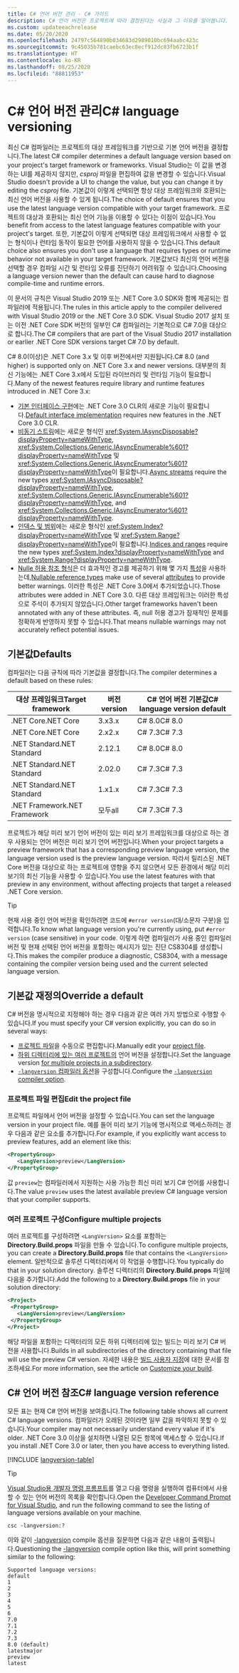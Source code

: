```yaml
---
title: C# 언어 버전 관리 - C# 가이드
description: C# 언어 버전은 프로젝트에 따라 결정된다는 사실과 그 이유를 알아봅니다. 기본값을 수동으로 재정의하는 방법을 알아봅니다.
ms.custom: updateeachrelease
ms.date: 05/20/2020
ms.openlocfilehash: 24797c564890b034683d2989010bc694aabc423c
ms.sourcegitcommit: 9c45035b781caebc63ec8ecf912dc83fb6723b1f
ms.translationtype: HT
ms.contentlocale: ko-KR
ms.lasthandoff: 08/25/2020
ms.locfileid: "88811953"
---
```

# <a name="c-language-versioning"></a><span data-ttu-id="e6f50-104">C# 언어 버전 관리</span><span class="sxs-lookup"><span data-stu-id="e6f50-104">C# language versioning</span></span>

<span data-ttu-id="e6f50-105">최신 C# 컴파일러는 프로젝트의 대상 프레임워크를 기반으로 기본 언어 버전을 결정합니다.</span><span class="sxs-lookup"><span data-stu-id="e6f50-105">The latest C# compiler determines a default language version based on your project's target framework or frameworks.</span></span> <span data-ttu-id="e6f50-106">Visual Studio는 이 값을 변경하는 UI를 제공하지 않지만, *csproj* 파일을 편집하여 값을 변경할 수 있습니다.</span><span class="sxs-lookup"><span data-stu-id="e6f50-106">Visual Studio doesn't provide a UI to change the value, but you can change it by editing the *csproj* file.</span></span> <span data-ttu-id="e6f50-107">기본값이 이렇게 선택되면 항상 대상 프레임워크와 호환되는 최신 언어 버전을 사용할 수 있게 됩니다.</span><span class="sxs-lookup"><span data-stu-id="e6f50-107">The choice of default ensures that you use the latest language version compatible with your target framework.</span></span> <span data-ttu-id="e6f50-108">프로젝트의 대상과 호환되는 최신 언어 기능을 이용할 수 있다는 이점이 있습니다.</span><span class="sxs-lookup"><span data-stu-id="e6f50-108">You benefit from access to the latest language features compatible with your project's target.</span></span> <span data-ttu-id="e6f50-109">또한, 기본값이 이렇게 선택되면 대상 프레임워크에서 사용할 수 없는 형식이나 런타임 동작이 필요한 언어를 사용하지 않을 수 있습니다.</span><span class="sxs-lookup"><span data-stu-id="e6f50-109">This default choice also ensures you don't use a language that requires types or runtime behavior not available in your target framework.</span></span> <span data-ttu-id="e6f50-110">기본값보다 최신의 언어 버전을 선택할 경우 컴파일 시간 및 런타임 오류를 진단하기 어려워질 수 있습니다.</span><span class="sxs-lookup"><span data-stu-id="e6f50-110">Choosing a language version newer than the default can cause hard to diagnose compile-time and runtime errors.</span></span>

<span data-ttu-id="e6f50-111">이 문서의 규칙은 Visual Studio 2019 또는 .NET Core 3.0 SDK와 함께 제공되는 컴파일러에 적용됩니다.</span><span class="sxs-lookup"><span data-stu-id="e6f50-111">The rules in this article apply to the compiler delivered with Visual Studio 2019 or the .NET Core 3.0 SDK.</span></span> <span data-ttu-id="e6f50-112">Visual Studio 2017 설치 또는 이전 .NET Core SDK 버전의 일부인 C# 컴파일러는 기본적으로 C# 7.0을 대상으로 합니다.</span><span class="sxs-lookup"><span data-stu-id="e6f50-112">The C# compilers that are part of the Visual Studio 2017 installation or earlier .NET Core SDK versions target C# 7.0 by default.</span></span>

<span data-ttu-id="e6f50-113">C# 8.0(이상)은 .NET Core 3.x 및 이후 버전에서만 지원됩니다.</span><span class="sxs-lookup"><span data-stu-id="e6f50-113">C# 8.0 (and higher) is supported only on .NET Core 3.x and newer versions.</span></span> <span data-ttu-id="e6f50-114">대부분의 최신 기능에는 .NET Core 3.x에서 도입된 라이브러리 및 런타임 기능이 필요합니다.</span><span class="sxs-lookup"><span data-stu-id="e6f50-114">Many of the newest features require library and runtime features introduced in .NET Core 3.x:</span></span>

- <span data-ttu-id="e6f50-115">[기본 인터페이스 구현](../whats-new/csharp-8.md#default-interface-methods)에는 .NET Core 3.0 CLR의 새로운 기능이 필요합니다.</span><span class="sxs-lookup"><span data-stu-id="e6f50-115">[Default interface implementation](../whats-new/csharp-8.md#default-interface-methods) requires new features in the .NET Core 3.0 CLR.</span></span>
- <span data-ttu-id="e6f50-116">[비동기 스트림](../whats-new/csharp-8.md#asynchronous-streams)에는 새로운 형식인 <xref:System.IAsyncDisposable?displayProperty=nameWithType>, <xref:System.Collections.Generic.IAsyncEnumerable%601?displayProperty=nameWithType> 및 <xref:System.Collections.Generic.IAsyncEnumerator%601?displayProperty=nameWithType>이 필요합니다.</span><span class="sxs-lookup"><span data-stu-id="e6f50-116">[Async streams](../whats-new/csharp-8.md#asynchronous-streams) require the new types <xref:System.IAsyncDisposable?displayProperty=nameWithType>, <xref:System.Collections.Generic.IAsyncEnumerable%601?displayProperty=nameWithType>, and <xref:System.Collections.Generic.IAsyncEnumerator%601?displayProperty=nameWithType>.</span></span>
- <span data-ttu-id="e6f50-117">[인덱스 및 범위](../whats-new/csharp-8.md#indices-and-ranges)에는 새로운 형식인 <xref:System.Index?displayProperty=nameWithType> 및 <xref:System.Range?displayProperty=nameWithType>이 필요합니다.</span><span class="sxs-lookup"><span data-stu-id="e6f50-117">[Indices and ranges](../whats-new/csharp-8.md#indices-and-ranges) require the new types <xref:System.Index?displayProperty=nameWithType> and <xref:System.Range?displayProperty=nameWithType>.</span></span>
- <span data-ttu-id="e6f50-118">[Nulle 허용 참조 형식](../whats-new/csharp-8.md#nullable-reference-types)은 더 효과적인 경고를 제공하기 위해 몇 가지 [특성](attributes/nullable-analysis.md)을 사용하는데,</span><span class="sxs-lookup"><span data-stu-id="e6f50-118">[Nullable reference types](../whats-new/csharp-8.md#nullable-reference-types) make use of several [attributes](attributes/nullable-analysis.md) to provide better warnings.</span></span> <span data-ttu-id="e6f50-119">이러한 특성은 .NET Core 3.0에서 추가되었습니다.</span><span class="sxs-lookup"><span data-stu-id="e6f50-119">Those attributes were added in .NET Core 3.0.</span></span> <span data-ttu-id="e6f50-120">다른 대상 프레임워크는 이러한 특성으로 주석이 추가되지 않았습니다.</span><span class="sxs-lookup"><span data-stu-id="e6f50-120">Other target frameworks haven't been annotated with any of these attributes.</span></span> <span data-ttu-id="e6f50-121">즉, null 허용 경고가 잠재적인 문제를 정확하게 반영하지 못할 수 있습니다.</span><span class="sxs-lookup"><span data-stu-id="e6f50-121">That means nullable warnings may not accurately reflect potential issues.</span></span>

## <a name="defaults"></a><span data-ttu-id="e6f50-122">기본값</span><span class="sxs-lookup"><span data-stu-id="e6f50-122">Defaults</span></span>

<span data-ttu-id="e6f50-123">컴파일러는 다음 규칙에 따라 기본값을 결정합니다.</span><span class="sxs-lookup"><span data-stu-id="e6f50-123">The compiler determines a default based on these rules:</span></span>

| <span data-ttu-id="e6f50-124">대상 프레임워크</span><span class="sxs-lookup"><span data-stu-id="e6f50-124">Target framework</span></span> | <span data-ttu-id="e6f50-125">버전</span><span class="sxs-lookup"><span data-stu-id="e6f50-125">version</span></span> | <span data-ttu-id="e6f50-126">C# 언어 버전 기본값</span><span class="sxs-lookup"><span data-stu-id="e6f50-126">C# language version default</span></span> |
|------------------|---------|-----------------------------|
| <span data-ttu-id="e6f50-127">.NET Core</span><span class="sxs-lookup"><span data-stu-id="e6f50-127">.NET Core</span></span>        | <span data-ttu-id="e6f50-128">3.x</span><span class="sxs-lookup"><span data-stu-id="e6f50-128">3.x</span></span>     | <span data-ttu-id="e6f50-129">C# 8.0</span><span class="sxs-lookup"><span data-stu-id="e6f50-129">C# 8.0</span></span>                      |
| <span data-ttu-id="e6f50-130">.NET Core</span><span class="sxs-lookup"><span data-stu-id="e6f50-130">.NET Core</span></span>        | <span data-ttu-id="e6f50-131">2.x</span><span class="sxs-lookup"><span data-stu-id="e6f50-131">2.x</span></span>     | <span data-ttu-id="e6f50-132">C# 7.3</span><span class="sxs-lookup"><span data-stu-id="e6f50-132">C# 7.3</span></span>                      |
| <span data-ttu-id="e6f50-133">.NET Standard</span><span class="sxs-lookup"><span data-stu-id="e6f50-133">.NET Standard</span></span>    | <span data-ttu-id="e6f50-134">2.1</span><span class="sxs-lookup"><span data-stu-id="e6f50-134">2.1</span></span>     | <span data-ttu-id="e6f50-135">C# 8.0</span><span class="sxs-lookup"><span data-stu-id="e6f50-135">C# 8.0</span></span>                      |
| <span data-ttu-id="e6f50-136">.NET Standard</span><span class="sxs-lookup"><span data-stu-id="e6f50-136">.NET Standard</span></span>    | <span data-ttu-id="e6f50-137">2.0</span><span class="sxs-lookup"><span data-stu-id="e6f50-137">2.0</span></span>     | <span data-ttu-id="e6f50-138">C# 7.3</span><span class="sxs-lookup"><span data-stu-id="e6f50-138">C# 7.3</span></span>                      |
| <span data-ttu-id="e6f50-139">.NET Standard</span><span class="sxs-lookup"><span data-stu-id="e6f50-139">.NET Standard</span></span>    | <span data-ttu-id="e6f50-140">1.x</span><span class="sxs-lookup"><span data-stu-id="e6f50-140">1.x</span></span>     | <span data-ttu-id="e6f50-141">C# 7.3</span><span class="sxs-lookup"><span data-stu-id="e6f50-141">C# 7.3</span></span>                      |
| <span data-ttu-id="e6f50-142">.NET Framework</span><span class="sxs-lookup"><span data-stu-id="e6f50-142">.NET Framework</span></span>   | <span data-ttu-id="e6f50-143">모두</span><span class="sxs-lookup"><span data-stu-id="e6f50-143">all</span></span>     | <span data-ttu-id="e6f50-144">C# 7.3</span><span class="sxs-lookup"><span data-stu-id="e6f50-144">C# 7.3</span></span>                      |

<span data-ttu-id="e6f50-145">프로젝트가 해당 미리 보기 언어 버전이 있는 미리 보기 프레임워크를 대상으로 하는 경우 사용되는 언어 버전은 미리 보기 언어 버전입니다.</span><span class="sxs-lookup"><span data-stu-id="e6f50-145">When your project targets a preview framework that has a corresponding preview language version, the language version used is the preview language version.</span></span> <span data-ttu-id="e6f50-146">따라서 릴리스된 .NET Core 버전을 대상으로 하는 프로젝트에 영향을 주지 않으면서 모든 환경에서 해당 미리 보기의 최신 기능을 사용할 수 있습니다.</span><span class="sxs-lookup"><span data-stu-id="e6f50-146">You use the latest features with that preview in any environment, without affecting projects that target a released .NET Core version.</span></span>

> [!TIP]
> <span data-ttu-id="e6f50-147">현재 사용 중인 언어 버전을 확인하려면 코드에 `#error version`(대/소문자 구분)을 입력합니다.</span><span class="sxs-lookup"><span data-stu-id="e6f50-147">To know what language version you're currently using, put `#error version` (case sensitive) in your code.</span></span> <span data-ttu-id="e6f50-148">이렇게 하면 컴파일러가 사용 중인 컴파일러 버전 및 현재 선택된 언어 버전을 포함하는 메시지가 있는 진단 CS8304를 생성합니다.</span><span class="sxs-lookup"><span data-stu-id="e6f50-148">This makes the compiler produce a diagnostic, CS8304, with a message containing the compiler version being used and the current selected language version.</span></span>

## <a name="override-a-default"></a><span data-ttu-id="e6f50-149">기본값 재정의</span><span class="sxs-lookup"><span data-stu-id="e6f50-149">Override a default</span></span>

<span data-ttu-id="e6f50-150">C# 버전을 명시적으로 지정해야 하는 경우 다음과 같은 여러 가지 방법으로 수행할 수 있습니다.</span><span class="sxs-lookup"><span data-stu-id="e6f50-150">If you must specify your C# version explicitly, you can do so in several ways:</span></span>

- <span data-ttu-id="e6f50-151">[프로젝트 파일](#edit-the-project-file)을 수동으로 편집합니다.</span><span class="sxs-lookup"><span data-stu-id="e6f50-151">Manually edit your [project file](#edit-the-project-file).</span></span>
- <span data-ttu-id="e6f50-152">[하위 디렉터리에 있는 여러 프로젝트의](#configure-multiple-projects) 언어 버전을 설정합니다.</span><span class="sxs-lookup"><span data-stu-id="e6f50-152">Set the language version [for multiple projects in a subdirectory](#configure-multiple-projects).</span></span>
- <span data-ttu-id="e6f50-153">[`-langversion` 컴파일러 옵션](compiler-options/langversion-compiler-option.md)을 구성합니다.</span><span class="sxs-lookup"><span data-stu-id="e6f50-153">Configure the [`-langversion` compiler option](compiler-options/langversion-compiler-option.md).</span></span>

### <a name="edit-the-project-file"></a><span data-ttu-id="e6f50-154">프로젝트 파일 편집</span><span class="sxs-lookup"><span data-stu-id="e6f50-154">Edit the project file</span></span>

<span data-ttu-id="e6f50-155">프로젝트 파일에서 언어 버전을 설정할 수 있습니다.</span><span class="sxs-lookup"><span data-stu-id="e6f50-155">You can set the language version in your project file.</span></span> <span data-ttu-id="e6f50-156">예를 들어 미리 보기 기능에 명시적으로 액세스하려는 경우 다음과 같은 요소를 추가합니다.</span><span class="sxs-lookup"><span data-stu-id="e6f50-156">For example, if you explicitly want access to preview features, add an element like this:</span></span>

```xml
<PropertyGroup>
   <LangVersion>preview</LangVersion>
</PropertyGroup>
```

<span data-ttu-id="e6f50-157">값 `preview`는 컴파일러에서 지원하는 사용 가능한 최신 미리 보기 C# 언어를 사용합니다.</span><span class="sxs-lookup"><span data-stu-id="e6f50-157">The value `preview` uses the latest available preview C# language version that your compiler supports.</span></span>

### <a name="configure-multiple-projects"></a><span data-ttu-id="e6f50-158">여러 프로젝트 구성</span><span class="sxs-lookup"><span data-stu-id="e6f50-158">Configure multiple projects</span></span>

<span data-ttu-id="e6f50-159">여러 프로젝트를 구성하려면 `<LangVersion>` 요소를 포함하는 **Directory.Build.props** 파일을 만들 수 있습니다.</span><span class="sxs-lookup"><span data-stu-id="e6f50-159">To configure multiple projects, you can create a **Directory.Build.props** file that contains the `<LangVersion>` element.</span></span> <span data-ttu-id="e6f50-160">일반적으로 솔루션 디렉터리에서 이 작업을 수행합니다.</span><span class="sxs-lookup"><span data-stu-id="e6f50-160">You typically do that in your solution directory.</span></span> <span data-ttu-id="e6f50-161">솔루션 디렉터리의 **Directory.Build.props** 파일에 다음을 추가합니다.</span><span class="sxs-lookup"><span data-stu-id="e6f50-161">Add the following to a **Directory.Build.props** file in your solution directory:</span></span>

```xml
<Project>
 <PropertyGroup>
   <LangVersion>preview</LangVersion>
 </PropertyGroup>
</Project>
```

<span data-ttu-id="e6f50-162">해당 파일을 포함하는 디렉터리의 모든 하위 디렉터리에 있는 빌드는 미리 보기 C# 버전을 사용합니다.</span><span class="sxs-lookup"><span data-stu-id="e6f50-162">Builds in all subdirectories of the directory containing that file will use the preview C# version.</span></span> <span data-ttu-id="e6f50-163">자세한 내용은 [빌드 사용자 지정](/visualstudio/msbuild/customize-your-build)에 대한 문서를 참조하세요.</span><span class="sxs-lookup"><span data-stu-id="e6f50-163">For more information, see the article on [Customize your build](/visualstudio/msbuild/customize-your-build).</span></span>

## <a name="c-language-version-reference"></a><span data-ttu-id="e6f50-164">C# 언어 버전 참조</span><span class="sxs-lookup"><span data-stu-id="e6f50-164">C# language version reference</span></span>

<span data-ttu-id="e6f50-165">모든 표는 현재 C# 언어 버전을 보여줍니다.</span><span class="sxs-lookup"><span data-stu-id="e6f50-165">The following table shows all current C# language versions.</span></span> <span data-ttu-id="e6f50-166">컴파일러가 오래된 것이라면 일부 값을 파악하지 못할 수 있습니다.</span><span class="sxs-lookup"><span data-stu-id="e6f50-166">Your compiler may not necessarily understand every value if it's older.</span></span> <span data-ttu-id="e6f50-167">.NET Core 3.0 이상을 설치하면 나열된 모든 항목에 액세스할 수 있습니다.</span><span class="sxs-lookup"><span data-stu-id="e6f50-167">If you install .NET Core 3.0 or later, then you have access to everything listed.</span></span>

[!INCLUDE [langversion-table](includes/langversion-table.md)]

> [!TIP]
> <span data-ttu-id="e6f50-168">[Visual Studio용 개발자 명령 프롬프트](../../framework/tools/developer-command-prompt-for-vs.md)를 열고 다음 명령을 실행하여 컴퓨터에서 사용할 수 있는 언어 버전의 목록을 확인합니다.</span><span class="sxs-lookup"><span data-stu-id="e6f50-168">Open the [Developer Command Prompt for Visual Studio](../../framework/tools/developer-command-prompt-for-vs.md), and run the following command to see the listing of language versions available on your machine.</span></span>
>
> ```CMD
> csc -langversion:?
> ```
>
> <span data-ttu-id="e6f50-169">이와 같이 [-langversion](compiler-options/langversion-compiler-option.md) compile 옵션을 질문하면 다음과 같은 내용이 출력됩니다.</span><span class="sxs-lookup"><span data-stu-id="e6f50-169">Questioning the [-langversion](compiler-options/langversion-compiler-option.md) compile option like this, will print something similar to the following:</span></span>
>
> ```CMD
> Supported language versions:
> default
> 1
> 2
> 3
> 4
> 5
> 6
> 7.0
> 7.1
> 7.2
> 7.3
> 8.0 (default)
> latestmajor
> preview
> latest
> ```
